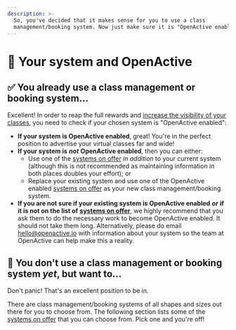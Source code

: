 ```yaml
---
description: >-
  So, you've decided that it makes sense for you to use a class
  management/booking system. Now just make sure it is "OpenActive enabled"!
---
```


# 🎨 Your system and OpenActive

## ✅ You already use a class management or booking system...

Excellent! In order to reap the full rewards and [increase the visibility of your classes](increasing-the-visibility-of-your-live-streamed-classes.md), you need to check if your chosen system is "OpenActive enabled":

* **If your system is OpenActive enabled**, great! You're in the perfect position to advertise your virtual classes far and wide! 
* **If your system is** _**not**_ **OpenActive enabled**, then you can either: 
  * Use one of the [systems on offer](systems-on-offer/) _in addition_ to your current system \(although this is not recommended as maintaining information in both places doubles your effort\); or 
  * Replace your existing system and use one of the OpenActive enabled [systems on offer](systems-on-offer/) as your new class management/booking system. 
* **If you are not sure if your existing system is OpenActive enabled** _**or**_ **if it is not on the list of** [**systems on offer**](systems-on-offer/), we highly recommend that you ask them to do the necessary work to become OpenActive enabled. It should not take them long. Alternatively, please do email hello@openactive.io with information about your system so the team at OpenActive can help make this a reality.

## 💭 You don't use a class management or booking system _yet_, but want to...

Don't panic! That's an excellent position to be in.

There are class management/booking systems of all shapes and sizes out there for you to choose from. The following section lists some of the [systems on offer](systems-on-offer/) that you can choose from. Pick one and you're off!


